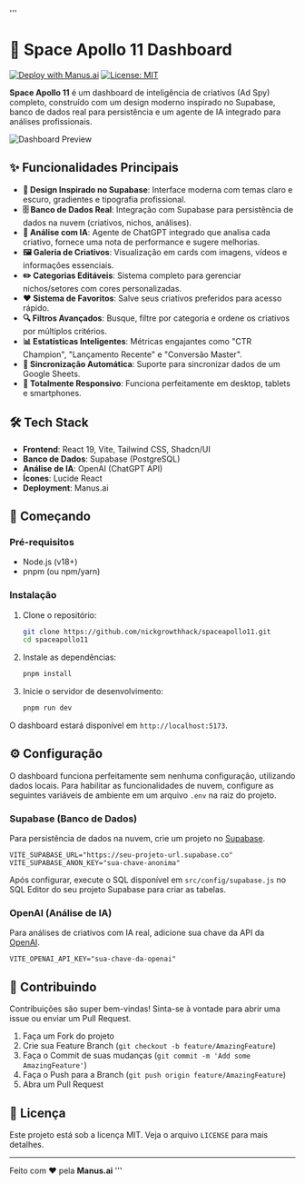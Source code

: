 '''
# 🚀 Space Apollo 11 Dashboard

[![Deploy with Manus.ai](https://img.shields.io/badge/Deploy%20with-Manus.ai-3ecf8e?style=for-the-badge&logo=manus)](https://manus.ai/) [![License: MIT](https://img.shields.io/badge/License-MIT-blue.svg?style=for-the-badge)](https://opensource.org/licenses/MIT)

**Space Apollo 11** é um dashboard de inteligência de criativos (Ad Spy) completo, construído com um design moderno inspirado no Supabase, banco de dados real para persistência e um agente de IA integrado para análises profissionais.

![Dashboard Preview](/public/images/supabase-spy-preview.png)

## ✨ Funcionalidades Principais

- **🎨 Design Inspirado no Supabase**: Interface moderna com temas claro e escuro, gradientes e tipografia profissional.
- **🗄️ Banco de Dados Real**: Integração com Supabase para persistência de dados na nuvem (criativos, nichos, análises).
- **🤖 Análise com IA**: Agente de ChatGPT integrado que analisa cada criativo, fornece uma nota de performance e sugere melhorias.
- **🖼️ Galeria de Criativos**: Visualização em cards com imagens, vídeos e informações essenciais.
- **✏️ Categorias Editáveis**: Sistema completo para gerenciar nichos/setores com cores personalizadas.
- **❤️ Sistema de Favoritos**: Salve seus criativos preferidos para acesso rápido.
- **🔍 Filtros Avançados**: Busque, filtre por categoria e ordene os criativos por múltiplos critérios.
- **📊 Estatísticas Inteligentes**: Métricas engajantes como "CTR Champion", "Lançamento Recente" e "Conversão Master".
- **🔄 Sincronização Automática**: Suporte para sincronizar dados de um Google Sheets.
- **📱 Totalmente Responsivo**: Funciona perfeitamente em desktop, tablets e smartphones.

## 🛠️ Tech Stack

- **Frontend**: React 19, Vite, Tailwind CSS, Shadcn/UI
- **Banco de Dados**: Supabase (PostgreSQL)
- **Análise de IA**: OpenAI (ChatGPT API)
- **Ícones**: Lucide React
- **Deployment**: Manus.ai

## 🚀 Começando

### Pré-requisitos

- Node.js (v18+)
- pnpm (ou npm/yarn)

### Instalação

1. Clone o repositório:
   ```bash
   git clone https://github.com/nickgrowthhack/spaceapollo11.git
   cd spaceapollo11
   ```

2. Instale as dependências:
   ```bash
   pnpm install
   ```

3. Inicie o servidor de desenvolvimento:
   ```bash
   pnpm run dev
   ```

O dashboard estará disponível em `http://localhost:5173`.

## ⚙️ Configuração

O dashboard funciona perfeitamente sem nenhuma configuração, utilizando dados locais. Para habilitar as funcionalidades de nuvem, configure as seguintes variáveis de ambiente em um arquivo `.env` na raiz do projeto.

### Supabase (Banco de Dados)

Para persistência de dados na nuvem, crie um projeto no [Supabase](https://supabase.com).

```.env
VITE_SUPABASE_URL="https://seu-projeto-url.supabase.co"
VITE_SUPABASE_ANON_KEY="sua-chave-anonima"
```

Após configurar, execute o SQL disponível em `src/config/supabase.js` no SQL Editor do seu projeto Supabase para criar as tabelas.

### OpenAI (Análise de IA)

Para análises de criativos com IA real, adicione sua chave da API da [OpenAI](https://openai.com/).

```.env
VITE_OPENAI_API_KEY="sua-chave-da-openai"
```

## 🤝 Contribuindo

Contribuições são super bem-vindas! Sinta-se à vontade para abrir uma issue ou enviar um Pull Request.

1. Faça um Fork do projeto
2. Crie sua Feature Branch (`git checkout -b feature/AmazingFeature`)
3. Faça o Commit de suas mudanças (`git commit -m 'Add some AmazingFeature'`)
4. Faça o Push para a Branch (`git push origin feature/AmazingFeature`)
5. Abra um Pull Request

## 📄 Licença

Este projeto está sob a licença MIT. Veja o arquivo `LICENSE` para mais detalhes.

---

Feito com ❤️ pela **Manus.ai**
'''
